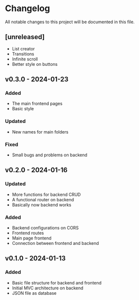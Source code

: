# Changelog

All notable changes to this project will be documented in this file.

## [unreleased]

-   List creator
-   Transitions
-   Infinite scroll
-   Better style on buttons

## v0.3.0 - 2024-01-23

### Added

-   The main frontend pages
-   Basic style

### Updated

-   New names for main folders

### Fixed

-   Small bugs and problems on backend

## v0.2.0 - 2024-01-16

### Updated

-   More functions for backend CRUD
-   A functional router on backend
-   Basically now backend works

### Added

-   Backend configurations on CORS
-   Frontend routes
-   Main page frontend
-   Connection between frontend and backend

## v0.1.0 - 2024-01-13

### Added

-   Basic file structure for backend and frontend
-   Initial MVC architecture on backend
-   JSON file as database
